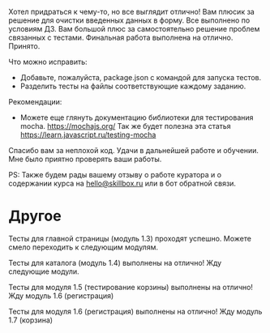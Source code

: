 Хотел придраться к чему-то, но все выглядит отлично! Вам плюсик за решение для очистки введенных данных в форму.
Все выполнено по условиям ДЗ. Вам большой плюс за самостоятельно решение проблем связанных с тестами. Финальная работа выполнена на отлично.
Принято.


Что можно исправить:
- Добавьте, пожалуйста, package.json c командой для запуска тестов.
- Разделить тесты на файлы соответствующие каждому заданию.

Рекомендации:
- Можете еще глянуть документацию библиотеки для тестирования mocha.
https://mochajs.org/
Так же будет полезна эта статья
https://learn.javascript.ru/testing-mocha

Спасибо вам за неплохой код. Удачи в дальнейшей работе и обучении. Мне было приятно проверять ваши работы.

PS: Также будем рады вашему отзыву о работе куратора и о содержании курса на hello@skillbox.ru или в бот обратной связи.


# Другое
Тесты для главной страницы (модуль 1.3) проходят успешно. Можете смело переходить к следующим модулям.

Тесты для каталога (модуль 1.4) выполнены на отлично! Жду следующие модули.

Тесты для модуля 1.5 (тестирование корзины) выполнены на отлично! Жду модуль 1.6 (регистрация)

Тесты для модуля 1.6 (регистрация) выполнены на отлично! Жду модуль 1.7 (корзина)
